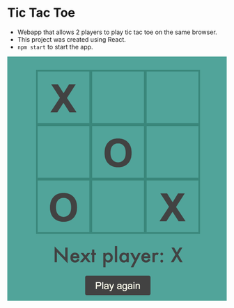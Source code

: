 # Tic Tac Toe

- Webapp that allows 2 players to play tic tac toe on the same browser.
- This project was created using React.
- `npm start` to start the app.

![Tic Tac Toe](/project-example.png)
